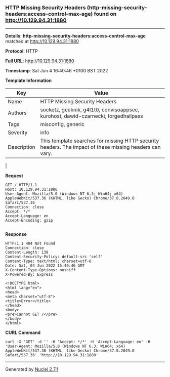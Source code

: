 ### HTTP Missing Security Headers (http-missing-security-headers:access-control-max-age) found on http://10.129.94.31:1880
---
**Details**: **http-missing-security-headers:access-control-max-age**  matched at http://10.129.94.31:1880

**Protocol**: HTTP

**Full URL**: http://10.129.94.31:1880

**Timestamp**: Sat Jun 4 16:40:46 +0100 BST 2022

**Template Information**

| Key | Value |
|---|---|
| Name | HTTP Missing Security Headers |
| Authors | socketz, geeknik, g4l1t0, convisoappsec, kurohost, dawid-czarnecki, forgedhallpass |
| Tags | misconfig, generic |
| Severity | info |
| Description | This template searches for missing HTTP security headers. The impact of these missing headers can vary.
 |

**Request**
```http
GET / HTTP/1.1
Host: 10.129.94.31:1880
User-Agent: Mozilla/5.0 (Windows NT 6.3; Win64; x64) AppleWebKit/537.36 (KHTML, like Gecko) Chrome/37.0.2049.0 Safari/537.36
Connection: close
Accept: */*
Accept-Language: en
Accept-Encoding: gzip


```

**Response**
```http
HTTP/1.1 404 Not Found
Connection: close
Content-Length: 139
Content-Security-Policy: default-src 'self'
Content-Type: text/html; charset=utf-8
Date: Sat, 04 Jun 2022 15:40:46 GMT
X-Content-Type-Options: nosniff
X-Powered-By: Express

<!DOCTYPE html>
<html lang="en">
<head>
<meta charset="utf-8">
<title>Error</title>
</head>
<body>
<pre>Cannot GET /</pre>
</body>
</html>

```


**CURL Command**
```
curl -X 'GET' -d '' -H 'Accept: */*' -H 'Accept-Language: en' -H 'User-Agent: Mozilla/5.0 (Windows NT 6.3; Win64; x64) AppleWebKit/537.36 (KHTML, like Gecko) Chrome/37.0.2049.0 Safari/537.36' 'http://10.129.94.31:1880'
```
---
Generated by [Nuclei 2.7.1](https://github.com/projectdiscovery/nuclei)